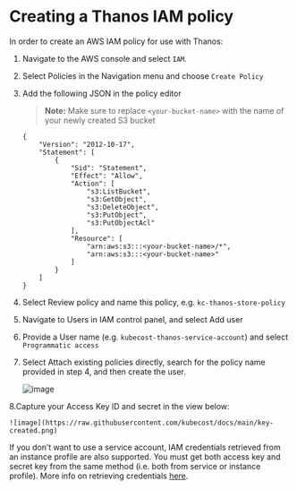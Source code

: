 Creating a Thanos IAM policy
============================
In order to create an AWS IAM policy for use with Thanos:

1.  Navigate to the AWS console and select `IAM`.

2. Select Policies in the Navigation menu and choose `Create Policy`

3. Add the following JSON in the policy editor

    > **Note:** Make sure to replace `<your-bucket-name>` with the name of your newly created S3 bucket

    ```
    {
        "Version": "2012-10-17",
        "Statement": [
            {
                "Sid": "Statement",
                "Effect": "Allow",
                "Action": [
                    "s3:ListBucket",
                    "s3:GetObject",
                    "s3:DeleteObject",
                    "s3:PutObject",
                    "s3:PutObjectAcl"
                ],
                "Resource": [
                    "arn:aws:s3:::<your-bucket-name>/*",
                    "arn:aws:s3:::<your-bucket-name>"
                ]
            }
        ]
    }
    ```

4. Select Review policy and name this policy, e.g. `kc-thanos-store-policy`

5. Navigate to Users in IAM control panel, and select Add user

6. Provide a User name (e.g. `kubecost-thanos-service-account`) and select `Programmatic access`

7. Select Attach existing policies directly, search for the policy name provided in step 4, and then create the user.

    ![image](https://raw.githubusercontent.com/kubecost/docs/main/attach-existing.png)

8.Capture your Access Key ID and secret in the view below:

    ![image](https://raw.githubusercontent.com/kubecost/docs/main/key-created.png)

If you don’t want to use a service account, IAM credentials retrieved from an instance profile are also supported.
You must get both access key and secret key from the same method (i.e. both from service or instance profile). More info on retrieving credentials [here](https://thanos.io/storage.md/#credentials).

<!--- {"article":"4407595933847","section":"4402829036567","permissiongroup":"1500001277122"} --->
